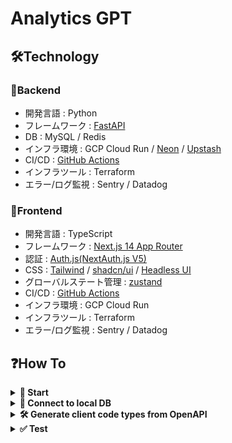 # Analytics GPT

## 🛠Technology
### 🔨Backend

 - 開発言語 : Python
 - フレームワーク : [FastAPI](https://fastapi.tiangolo.com/)
 - DB : MySQL / Redis
 - インフラ環境 : GCP Cloud Run / [Neon](https://neon.tech/) / [Upstash](https://upstash.com/)
 - CI/CD : [GitHub Actions](https://docs.github.com/ja/actions)
 - インフラツール : Terraform
 - エラー/ログ監視 : Sentry / Datadog

### 🔧Frontend

 - 開発言語 : TypeScript
 - フレームワーク : [Next.js 14 App Router](https://nextjs.org/docs)
 - 認証 : [Auth.js(NextAuth.js V5)](https://authjs.dev/)
 - CSS : [Tailwind](https://tailwindcss.com/) / [shadcn/ui](https://ui.shadcn.com/) / [Headless UI](https://headlessui.com/)
 - グローバルステート管理 : [zustand](https://zustand-demo.pmnd.rs/)
 - CI/CD : [GitHub Actions](https://docs.github.com/ja/actions)
 - インフラ環境 : GCP Cloud Run
 - インフラツール : Terraform
 - エラー/ログ監視 : Sentry / Datadog

## ❓How To
<details><summary><b>🏃 Start</b></summary>

**Step.1**<br/>
Create a `.env` file at `./backend` folder.
```bash
cp backend/.env.local backend/.env
```

**Step.2**<br/>
Then run `docker-compose up` to start the server.
```bash
docker-compose up --build
```

 - [Front](http://localhost:3000)
 - [Swagger UI](http://localhost:8000/docs)
 - [MailHog](http://0.0.0.0:8025/)

</details>

<details><summary><b>🔌 Connect to local DB</b></summary>

Connect to Redis
```bash
redis-cli
```

Connect to MySQL
```bash
mysql -h 127.0.0.1 -P 3306 -u user -p
# Enter password: pass
```

</details>

<details><summary><b>🛠️ Generate client code types from OpenAPI</b></summary>

```bash
cd frontend
npm run generate-client
```

Appendix

 - [openapi-typescript | OpenAPI TypeScript](https://openapi-ts.pages.dev/introduction)

</details>

<details><summary><b>✅ Test</b></summary>

```bash
pip install pytest pytest-env httpx
pytest -v ./test
```

</details>
